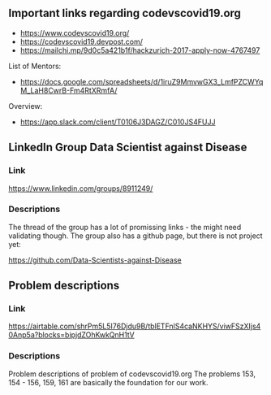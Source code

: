 ## Important links regarding codevscovid19.org

- https://www.codevscovid19.org/
- https://codevscovid19.devpost.com/
- https://mailchi.mp/9d0c5a421b1f/hackzurich-2017-apply-now-4767497

List of Mentors:
- https://docs.google.com/spreadsheets/d/1iruZ9MmvwGX3_LmfPZCWYqM_LaH8CwrB-Fm4RtXRmfA/

Overview:
- https://app.slack.com/client/T0106J3DAGZ/C010JS4FUJJ

## LinkedIn Group Data Scientist against Disease

### Link

https://www.linkedin.com/groups/8911249/

### Descriptions

The thread of the group has a lot of promissing links - the might need validating though.
The group also has a github page, but there is not project yet:

https://github.com/Data-Scientists-against-Disease

## Problem descriptions

### Link

https://airtable.com/shrPm5L5I76Djdu9B/tblETFnlS4caNKHYS/viwFSzXIjs40Anp5a?blocks=bipjdZOhKwkQnH1tV

### Descriptions 

Problem descriptions of problem of codevscovid19.org
The problems 153, 154 - 156, 159, 161 are basically the foundation for our work.

